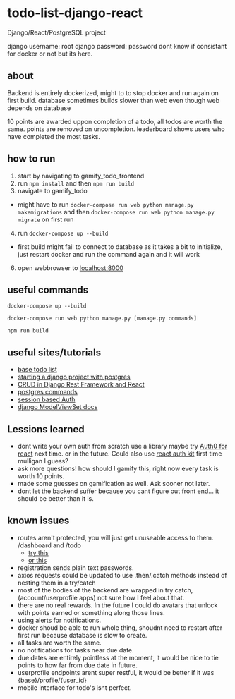 # todo-list-django-react

Django/React/PostgreSQL project

django username: root
django password: password
dont know if consistant for docker or not but its here.

## about

Backend is entirely dockerized, might to to stop docker and run again on first build. database sometimes builds slower than web even though web depends on database

10 points are awarded uppon completion of a todo, all todos are worth the same. points are removed on uncompletion.
leaderboard shows users who have completed the most tasks.

## how to run

1. start by navigating to gamify_todo_frontend
2. run `npm install` and then `npm run build`
3. navigate to gamify_todo
  - might have to run `docker-compose run web python manage.py makemigrations` and then `docker-compose run web python manage.py migrate` on first run
4. run `docker-compose up --build`
  - first build might fail to connect to database as it takes a bit to initialize, just restart docker and run the command again and it will work
6. open webbrowser to [localhost:8000](http://localhost:8000/)

## useful commands

```console
docker-compose up --build
```

```console
docker-compose run web python manage.py [manage.py commands]
```

```console
npm run build
```

## useful sites/tutorials

- [base todo list](https://www.digitalocean.com/community/tutorials/build-a-to-do-application-using-django-and-react)
- [starting a django project with postgres](https://stackpython.medium.com/how-to-start-django-project-with-a-database-postgresql-aaa1d74659d8)
- [CRUD in Django Rest Framework and React](https://saasitive.com/tutorial/crud-django-rest-framework-react/)
- [postgres commands](https://www.postgresqltutorial.com/postgresql-administration/postgresql-show-tables/)
- [session based Auth](https://www.youtube.com/watch?v=89KrqjqPeZ0)
- [django ModelViewSet docs](https://www.cdrf.co/3.1/rest_framework.viewsets/ModelViewSet.html)

## Lessions learned

- dont write your own auth from scratch use a library maybe try [Auth0 for react](https://auth0.com/blog/complete-guide-to-react-user-authentication/) next time. or in the future. Could also use [react auth kit](https://www.npmjs.com/package/react-auth-kit) first time mulligan I guess?
- ask more questions! how should I gamify this, right now every task is worth 10 points.
- made some guesses on gamification as well. Ask sooner not later.
- dont let the backend suffer because you cant figure out front end... it should be better than it is.

## known issues

- routes aren't protected, you will just get unuseable access to them. /dashboard and /todo
  - [try this](https://stackoverflow.com/questions/62384395/protected-route-with-react-router-v6)
  - [or this](https://stackoverflow.com/questions/66289122/how-to-create-a-protected-route-with-react-router-dom)
- registration sends plain text passwords.
- axios requests could be updated to use .then/.catch methods instead of nesting them in a try/catch
- most of the bodies of the backend are wrapped in try catch, (account/userprofile apps) not sure how I feel about that.
- there are no real rewards. In the future I could do avatars that unlock with points earned or something along those lines.
- using alerts for notifications.
- docker shoud be able to run whole thing, shoudnt need to restart after first run because database is slow to create.
- all tasks are worth the same.
- no notifications for tasks near due date.
- due dates are entirely pointless at the moment, it would be nice to tie points to how far from due date in future.
- userprofile endpoints arent super restful, it would be better if it was {base}/profile/{user_id}
- mobile interface for todo's isnt perfect.
